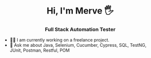 <h1 align="center">Hi, I'm Merve 🖐️ </h1> 

<h3 align = "center"> Full Stack Automation Tester </h3>

<!-- <p align = "justify" > </p> -->

<ul>
  <li>
   👩‍💻 I am currently working on a freelance project.
  </li>
  <li> 💭 Ask me about Java, Selenium, Cucumber, Cypress, SQL, TestNG, JUnit, Postman, Restful, POM
  </li>
  </ul>
